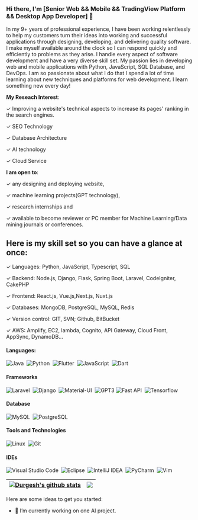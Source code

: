 ### Hi there, I'm [Senior Web && Mobile && TradingView Platform && Desktop App Developer] 👋

In my 9+ years of professional experience, I have been working relentlessly to help my customers turn their ideas into working and successful applications through designing, developing, and delivering quality software.
I make myself available around the clock so I can respond quickly and efficiently to problems as they arise. I handle every aspect of software development and have a very diverse skill set.
My passion lies in developing web and mobile applications with Python, JavaScript, SQL Database, and DevOps.
I am so passionate about what I do that I spend a lot of time learning about new techniques and platforms for web development. I learn something new every day!

**My Reseach Interest**:

✓ Improving a website's technical aspects to increase its pages' ranking in the search engines. 

✓ SEO Technology

✓ Database Architecture

✓ AI technology

✓ Cloud Service

 **I am open to**:

✓ any designing and deploying website,

✓ machine learning projects(GPT technology),

✓ research internships and

✓ available to become reviewer or PC member for Machine Learning/Data mining journals or conferences.

## Here is my skill set so you can have a glance at once:

✓ Languages: Python, JavaScript, Typescript, SQL

✓ Backend: Node.js, Django, Flask, Spring Boot, Laravel, CodeIgniter, CakePHP

✓ Frontend: React.js, Vue.js,Next.js, Nuxt.js

✓ Databases: MongoDB, PostgreSQL, MySQL, Redis

✓ Version control: GIT, SVN; Github, BitBucket

✓ AWS: Amplify, EC2, lambda, Cognito, API Gateway, Cloud Front, AppSync, DynamoDB...

#### Languages:

![Java](https://img.shields.io/badge/Java-ED8B00?style=for-the-badge&logo=java&logoColor=white)&nbsp;
![Python](https://img.shields.io/badge/Python-3776AB?style=for-the-badge&logo=python&logoColor=white)&nbsp;
![Flutter](https://img.shields.io/badge/Shell_Script-121011?style=for-the-badge&logo=gnu-bash&logoColor=white)&nbsp;
![JavaScript](https://img.shields.io/badge/latex-%23008080.svg?style=for-the-badge&logo=latex&logoColor=white)&nbsp;
![Dart](https://img.shields.io/badge/markdown-%23000000.svg?style=for-the-badge&logo=markdown&logoColor=white)

#### Frameworks

![Laravel](https://img.shields.io/badge/numpy-%23013243.svg?style=for-the-badge&logo=numpy&logoColor=white)&nbsp;
![Django](https://img.shields.io/badge/pandas-%23150458.svg?style=for-the-badge&logo=pandas&logoColor=white)&nbsp;
![Material-UI](https://img.shields.io/badge/scikit--learn-%23F7931E.svg?style=for-the-badge&logo=scikit-learn&logoColor=white)&nbsp;
![GPT3](https://img.shields.io/badge/Plotly-%233F4F75.svg?style=for-the-badge&logo=plotly&logoColor=white)
![Fast API](https://img.shields.io/badge/FastAPI-005571?style=for-the-badge&logo=fastapi)&nbsp;
![Tensorflow](https://img.shields.io/badge/TensorFlow-FF6F00?style=for-the-badge&logo=tensorflow&logoColor=white)&nbsp;

#### Database

![MySQL](https://img.shields.io/badge/MySQL-00000F?style=for-the-badge&logo=mysql&logoColor=white)&nbsp;
![PostgreSQL](https://img.shields.io/badge/PostgreSQL-316192?style=for-the-badge&logo=postgresql&logoColor=white)&nbsp;
#### Tools and Technologies

![Linux](https://img.shields.io/badge/Linux-FCC624?style=for-the-badge&logo=linux&logoColor=black)&nbsp;
![Git](https://img.shields.io/badge/GIT-E44C30?style=for-the-badge&logo=git&logoColor=white)&nbsp;
<!-- ![AWS](https://img.shields.io/badge/Amazon_AWS-232F3E?style=flat&logo=amazon-aws&logoColor=white)&nbsp;
![Google Cloud](https://img.shields.io/badge/Google_Cloud-4285F4?style=flat&logo=google-cloud&logoColor=white)&nbsp; -->

#### IDEs

![Visual Studio Code](https://img.shields.io/badge/Visual%20Studio%20Code-0078d7.svg?style=for-the-badge&logo=visual-studio-code&logoColor=white)&nbsp;
![Eclipse](https://img.shields.io/badge/Eclipse-FE7A16.svg?style=for-the-badge&logo=Eclipse&logoColor=white)&nbsp;
![IntelliJ IDEA](https://img.shields.io/badge/jupyter-%23FA0F00.svg?style=for-the-badge&logo=jupyter&logoColor=white)&nbsp;
![PyCharm](https://img.shields.io/badge/pycharm-143?style=for-the-badge&logo=pycharm&logoColor=black&color=black&labelColor=green)&nbsp;
![Vim](https://img.shields.io/badge/VIM-%2311AB00.svg?style=for-the-badge&logo=vim&logoColor=white)&nbsp;

| <a href="https://github.com/anuraghazra/github-readme-stats"><img align="center" src="https://github-readme-stats.vercel.app/api?username=durgeshsamariya&show_icons=true&include_all_commits=true&theme=buefy&hide_border=true" alt="Durgesh's github stats" /></a> | <a href="https://github.com/anuraghazra/github-readme-stats"><img align="center" src="https://github-readme-stats.vercel.app/api/top-langs/?username=durgeshsamariya&layout=compact&theme=buefy&hide_border=true" /></a> |
| ------------- | ------------- |

Here are some ideas to get you started:

- 🔭 I’m currently working on one AI project.
<!-- 
----
[<img src="https://github-profile-trophy.vercel.app/?username=durgeshsamariya&row=2&column=3" />](https://github.com/ryo-ma/github-profile-trophy)
[<img src="https://github-readme-stats.vercel.app/api?username=durgeshsamariya&theme=algolia&count_private=true&include_all_commits=true&show_icons=true" />](https://github.com/anuraghazra/github-readme-stats)
[![GitHub Streak](https://github-readme-streak-stats.herokuapp.com/?user=durgeshsamariya&theme=dark)](https://github.com/DenverCoder1/github-readme-streak-stats)
[![Durgesh's Top Langs](https://github-readme-stats.vercel.app/api/top-langs/?username=themlphdstudent&theme=algolia&hide=Jupyter&layout=compact&show_icons=true)](https://github.com/anuraghazra/github-readme-stats)
 -->

<!--
**themlphdstudent/themlphdstudent** is a ✨ _special_ ✨ repository because its `README.md` (this file) appears on your GitHub profile.

Here are some ideas to get you started:

- 🔭 I’m currently working on ...
- 🌱 I’m currently learning ...
- 👯 I’m looking to collaborate on ...
- 🤔 I’m looking for help with ...
- 💬 Ask me about ...
- 📫 How to reach me: ...
- 😄 Pronouns: ...
- ⚡ Fun fact: ...
-->
